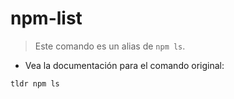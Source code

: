 # npm-list

> Este comando es un alias de `npm ls`.

- Vea la documentación para el comando original:

`tldr npm ls`
